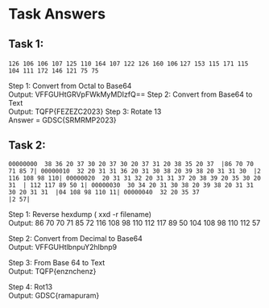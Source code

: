 # Task Answers

## Task 1: 
```126 106 106 107 125 110 164 107 122 126 160 106```
```127 153 115 171 115 104 111 172 146 121 75 75 ```

Step 1: Convert from Octal to Base64
<br/>
Output: VFFGUHtGRVpFWkMyMDIzfQ==
Step 2: Convert from Base64 to Text
<br/>
Output: TQFP{FEZEZC2023}
Step 3: Rotate 13
<br/>
Answer = GDSC{SRMRMP2023}

## Task 2:
   ``00000000  38 36 20 37 30 20 37 30 20 37 31 20 38 35 20 37  |86 70 70 71 85 7|
     00000010  32 20 31 31 36 20 31 30 38 20 39 38 20 31 31 30  |2 116 108 98 110|
     00000020  20 31 31 32 20 31 31 37 20 38 39 20 35 30 20 31  | 112 117 89 50 1|
     00000030  30 34 20 31 30 38 20 39 38 20 31 31 30 20 31 31  |04 108 98 110 11|
     00000040  32 20 35 37                                      |2 57|``

Step 1: Reverse hexdump ( xxd -r filename)
<br/>
Output: 86 70 70 71 85 72 116 108 98 110 112 117 89 50 104 108 98 110 112 57

Step 2: Convert from Decimal to Base64
<br/>
Output: VFFGUHtlbnpuY2hlbnp9

Step 3: From Base 64 to Text
<br/>
Output: TQFP{enznchenz}

Step 4: Rot13
<br/>
Output: GDSC{ramapuram}
